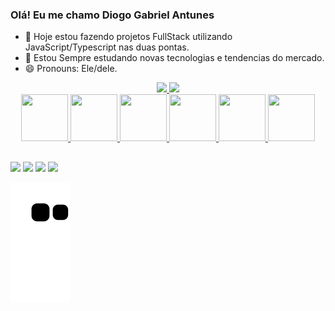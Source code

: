 ### Olá! Eu me chamo Diogo Gabriel Antunes



- 🔭 Hoje estou fazendo projetos FullStack utilizando JavaScript/Typescript nas duas pontas.
- 🌱 Estou Sempre estudando novas tecnologias e tendencias do mercado.
- 😄 Pronouns: Ele/dele.

<div align="center">
  <a href="https://github.com/Diogo-Gabriel-Antunes">
  <img height="180em" src="https://github-readme-stats.vercel.app/api?username=Diogo-Gabriel-Antunes&show_icons=true&theme=dracula&include_all_commits=true&count_private=true"/>
  <img height="180em" src="https://github-readme-stats.vercel.app/api/top-langs/?username=Diogo-Gabriel-Antunes&layout=compact&langs_count=7&theme=dracula"/>
</div>
  
<div align="center">
 <img width="75" height="75" src="https://cdn.jsdelivr.net/gh/devicons/devicon/icons/react/react-original-wordmark.svg" />
 <img  width="75" height="75" src="https://cdn.jsdelivr.net/gh/devicons/devicon/icons/nodejs/nodejs-original-wordmark.svg" />
 <img width="75" height="75" src="https://cdn.jsdelivr.net/gh/devicons/devicon/icons/javascript/javascript-original.svg" />  
 <img width="75" height="75" src="https://cdn.jsdelivr.net/gh/devicons/devicon/icons/typescript/typescript-original.svg" />
 <img width="75" height="75" src="https://cdn.jsdelivr.net/gh/devicons/devicon/icons/css3/css3-original-wordmark.svg" />
 <img width="75" height="75" src="https://cdn.jsdelivr.net/gh/devicons/devicon/icons/html5/html5-original-wordmark.svg" />
</div>
  
  ##
  
<div> 
 
  <a href="https://www.instagram.com/diogueraaw/" target="_blank"><img src="https://img.shields.io/badge/-Instagram-%23E4405F?style=for-the-badge&logo=instagram&logoColor=white" target="_blank"></a>
 	<a href="https://www.twitch.tv/f4icee" target="_blank"><img src="https://img.shields.io/badge/Twitch-9146FF?style=for-the-badge&logo=twitch&logoColor=white" target="_blank"></a>
  <a href = "mailto:diogo29012001@gmail.com"><img src="https://img.shields.io/badge/-Gmail-%23333?style=for-the-badge&logo=gmail&logoColor=white" target="_blank"></a>
  <a href="https://www.linkedin.com/in/diogo-gabriel-antunes-53a525181/" target="_blank"><img src="https://img.shields.io/badge/-LinkedIn-%230077B5?style=for-the-badge&logo=linkedin&logoColor=white" target="_blank"></a> 
 
  ![Snake animation](https://github.com/rafaballerini/rafaballerini/blob/output/github-contribution-grid-snake.svg)
 
</div>
